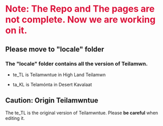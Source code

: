 <style>
    .red    {color: crimson}
</style>
<span class="red">
    <h1>
    Note: The Repo and The pages are not complete.
    Now we are working on it.
    </h1>
</span>

Please move to "locale" folder
------------------------------

### The "locale" folder contains all the version of Teilamwn.

* te_TL is Teilamwntue in High Land Teilamwn

* ta_KL is Telamónta in Desert Kavalaat

Caution: Origin Teilamwntue
---------------------------

The te_TL is the original version of Teilamwntue.
Please <b>be careful</b> when editing it.
